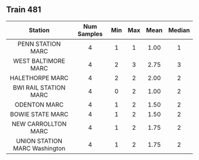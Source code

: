 ## Train 481

| Station | Num Samples | Min | Max | Mean | Median |
| :-----: | :---------: | :-: | :-: | :--: | :----: |
| PENN STATION MARC | 4 | 1 | 1 | 1.00 | 1 |
| WEST BALTIMORE MARC | 4 | 2 | 3 | 2.75 | 3 |
| HALETHORPE MARC | 4 | 2 | 2 | 2.00 | 2 |
| BWI RAIL STATION MARC | 4 | 0 | 2 | 1.00 | 2 |
| ODENTON MARC | 4 | 1 | 2 | 1.50 | 2 |
| BOWIE STATE MARC | 4 | 1 | 2 | 1.50 | 2 |
| NEW CARROLLTON MARC | 4 | 1 | 2 | 1.75 | 2 |
| UNION STATION MARC Washington | 4 | 1 | 2 | 1.75 | 2 |
